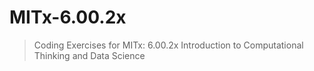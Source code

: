 # MITx-6.00.2x
> Coding Exercises for MITx: 6.00.2x Introduction to Computational Thinking and Data Science
